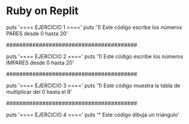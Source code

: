 # Ruby on Replit

puts '==== EJERCICIO 1 ===='
puts '1) Este código escribe los números PARES desde 0 hasta 20'

########################################

puts '==== EJERCICIO 2 ===='
puts '1) Este código escribe los números IMPARES desde 0 hasta 20'

########################################

puts '==== EJERCICIO 3 ===='
puts '1) Este código muestra la tabla de multiplicar del 0 hasta el 9'

########################################

puts '==== EJERCICIO 4 ===='
puts '* Este código dibuja un triángulo'
